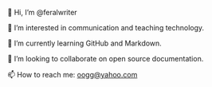 👋 Hi, I’m @feralwriter

👀 I’m interested in communication and teaching technology.

🌱 I’m currently learning GitHub and Markdown.

💞️ I’m looking to collaborate on open source documentation.

📫 How to reach me: oogg@yahoo.com

<!---
feralwriter/feralwriter is a ✨ special ✨ repository because its `README.md` (this file) appears on your GitHub profile.
You can click the Preview link to take a look at your changes.
--->
